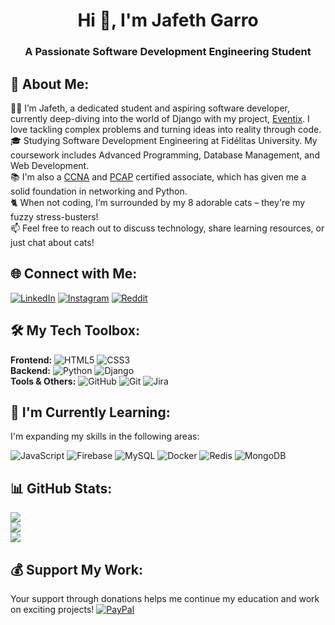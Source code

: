 <h1 align="center">Hi 👋, I'm Jafeth Garro</h1>
<h3 align="center">A Passionate Software Development Engineering Student</h3>

<!-- ![Profile Banner]() -->

## 💫 About Me:
👨‍💻 I’m Jafeth, a dedicated student and aspiring software developer, currently deep-diving into the world of Django with my project, [Eventix](https://github.com/IAmJafeth/Eventix). I love tackling complex problems and turning ideas into reality through code.<br>
🎓 Studying Software Development Engineering at Fidélitas University. My coursework includes Advanced Programming, Database Management, and Web Development.<br>
📚 I'm also a [CCNA](https://www.credly.com/badges/27a4fd61-c3ac-496b-94e6-84c1a4a020a8/public_url) and [PCAP](https://www.credly.com/badges/ede9243e-8731-4511-9aa4-87fdf0fc0802/public_url) certified associate, which has given me a solid foundation in networking and Python.<br>
🐈 When not coding, I’m surrounded by my 8 adorable cats – they're my fuzzy stress-busters!<br>
📫 Feel free to reach out to discuss technology, share learning resources, or just chat about cats!

## 🌐 Connect with Me:
[![LinkedIn](https://img.shields.io/badge/LinkedIn-%230077B5.svg?logo=linkedin&logoColor=white)](https://www.linkedin.com/in/jafeth-garro-rold%C3%A1n-8ab499171/) 
[![Instagram](https://img.shields.io/badge/Instagram-%23E4405F.svg?logo=Instagram&logoColor=white)](https://instagram.com/jafeth636) 
[![Reddit](https://img.shields.io/badge/Reddit-%23FF4500.svg?logo=Reddit&logoColor=white)](https://reddit.com/user/Jafeth636) 

## 🛠️ My Tech Toolbox:
**Frontend:** ![HTML5](https://img.shields.io/badge/html5-%23E34F26.svg?style=flat-square&logo=html5&logoColor=white) ![CSS3](https://img.shields.io/badge/css3-%231572B6.svg?style=flat-square&logo=css3&logoColor=white)<br>
**Backend:** ![Python](https://img.shields.io/badge/python-3670A0?style=flat-square&logo=python&logoColor=ffdd54) ![Django](https://img.shields.io/badge/django-%23092E20.svg?style=flat-square&logo=django&logoColor=white)<br>
**Tools & Others:** ![GitHub](https://img.shields.io/badge/github-%23121011.svg?style=flat-square&logo=github&logoColor=white) ![Git](https://img.shields.io/badge/git-%23F05033.svg?style=flat-square&logo=git&logoColor=white) ![Jira](https://img.shields.io/badge/jira-%230A0FFF.svg?style=flat-square&logo=jira&logoColor=white)<br>

## 🌱 I'm Currently Learning:
I'm expanding my skills in the following areas:

![JavaScript](https://img.shields.io/badge/javascript-%23323330.svg?style=flat-square&logo=javascript&logoColor=%23F7DF1E)
![Firebase](https://img.shields.io/badge/firebase-%23039BE5.svg?style=flat-square&logo=firebase&logoColor=white)
![MySQL](https://img.shields.io/badge/mysql-%2300000f.svg?style=flat-square&logo=mysql&logoColor=white)
![Docker](https://img.shields.io/badge/docker-%230db7ed.svg?style=flat-square&logo=docker&logoColor=white)
![Redis](https://img.shields.io/badge/redis-%23DD0031.svg?style=flat-square&logo=redis&logoColor=white)
![MongoDB](https://img.shields.io/badge/MongoDB-%234ea94b.svg?style=flat-square&logo=mongodb&logoColor=white)

<!-- ## 📚 Key Projects: -->


## 📊 GitHub Stats:
![](https://github-readme-stats.vercel.app/api?username=IAmJafeth&theme=radical&hide_border=false&include_all_commits=true&count_private=true)<br/>
![](https://github-readme-streak-stats.herokuapp.com/?user=IAmJafeth&theme=radical&hide_border=false)<br/>
![](https://github-readme-stats.vercel.app/api/top-langs/?username=IAmJafeth&theme=radical&hide_border=false&include_all_commits=true&count_private=true&layout=compact)

## 💰 Support My Work:
Your support through donations helps me continue my education and work on exciting projects! [![PayPal](https://img.shields.io/badge/PayPal-00457C?style=for-the-badge&logo=paypal&logoColor=white)](https://paypal.me/Jafeth636)
